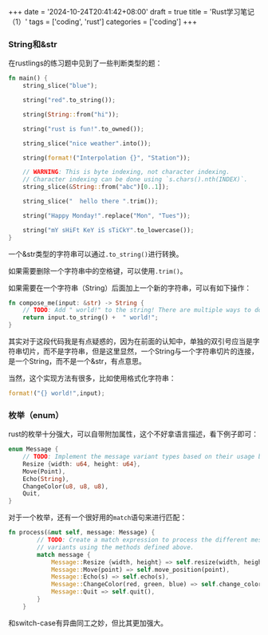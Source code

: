 +++
date = '2024-10-24T20:41:42+08:00'
draft = true
title = 'Rust学习笔记（1）'
tags = ['coding', 'rust']
categories = ['coding']
+++

### String和&str

在rustlings的练习题中见到了一些判断类型的题：

```rust
fn main() {
    string_slice("blue");

    string("red".to_string());

    string(String::from("hi"));

    string("rust is fun!".to_owned());

    string_slice("nice weather".into());

    string(format!("Interpolation {}", "Station"));

    // WARNING: This is byte indexing, not character indexing.
    // Character indexing can be done using `s.chars().nth(INDEX)`.
    string_slice(&String::from("abc")[0..1]);

    string_slice("  hello there ".trim());

    string("Happy Monday!".replace("Mon", "Tues"));

    string("mY sHiFt KeY iS sTiCkY".to_lowercase());
}
```

一个&str类型的字符串可以通过`.to_string()`进行转换。

如果需要删除一个字符串中的空格键，可以使用`.trim()`。

如果需要在一个字符串（String）后面加上一个新的字符串，可以有如下操作：

```rust
fn compose_me(input: &str) -> String {
    // TODO: Add " world!" to the string! There are multiple ways to do this.
    return input.to_string() +  " world!";
}
```

其实对于这段代码我是有点疑惑的，因为在前面的认知中，单独的双引号应当是字符串切片，而不是字符串，但是这里显然，一个String与一个字符串切片的连接，是一个String，而不是一个&str，有点意思。

当然，这个实现方法有很多，比如使用格式化字符串：

```rust
format!("{} world!",input);
```

### 枚举（enum）

rust的枚举十分强大，可以自带附加属性，这个不好拿语言描述，看下例子即可：

```rust
enum Message {
    // TODO: Implement the message variant types based on their usage below.
    Resize {width: u64, height: u64},
    Move(Point),
    Echo(String),
    ChangeColor(u8, u8, u8),
    Quit,
}
```

对于一个枚举，还有一个很好用的`match`语句来进行匹配：

```rust
fn process(&mut self, message: Message) {
        // TODO: Create a match expression to process the different message
        // variants using the methods defined above.
        match message {
            Message::Resize {width, height} => self.resize(width, height),
            Message::Move(point) => self.move_position(point),
            Message::Echo(s) => self.echo(s),
            Message::ChangeColor(red, green, blue) => self.change_color(red, green, blue),
            Message::Quit => self.quit(),
        }
    }
```

和switch-case有异曲同工之妙，但比其更加强大。

